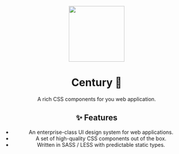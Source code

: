 <p align="center">
  <a href="http://ant.design">
    <img width="150" src="https://raw.githubusercontent.com/century/century/master/sd.jpeg">
  </a>
</p>
<h1 align="center">Century 💯</h1>

<div align="center">
A rich CSS components for you web application.
  
  
  ## ✨ Features

- An enterprise-class UI design system for web applications.
- A set of high-quality CSS components out of the box.
- Written in SASS / LESS with predictable static types.

</div>
